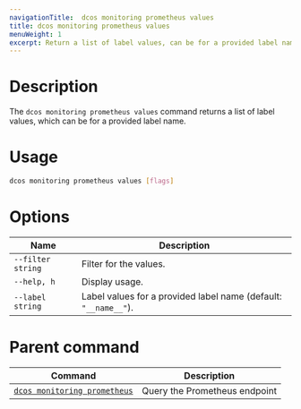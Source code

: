 ```yaml
---
navigationTitle:  dcos monitoring prometheus values
title: dcos monitoring prometheus values
menuWeight: 1
excerpt: Return a list of label values, can be for a provided label name
---
```


# Description

The `dcos monitoring prometheus values` command returns a list of label values, which can be for a provided label name.

# Usage

```bash
dcos monitoring prometheus values [flags]
```

# Options

| Name |  Description |
|---------|-------------|
| `--filter string`   |   Filter for the values. |
| `--help, h`   |   Display usage. |
| `--label string`   |   Label values for a provided label name (default: `"__name__"`). |

# Parent command

| Command | Description |
|---------|-------------|
| [`dcos monitoring prometheus`](../) |  Query the Prometheus endpoint |
